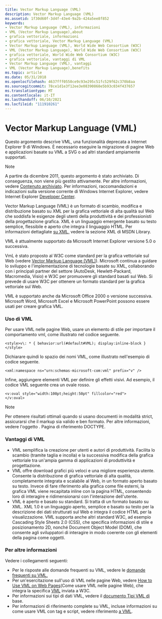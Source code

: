 ```yaml
---
title: Vector Markup Language (VML)
description: Vector Markup Language (VML)
ms.assetid: 1f30d60f-3d4f-43e4-9a2b-424a5ee8f852
keywords:
- Vector Markup Language (VML), informazioni
- VML (Vector Markup Language),about
- grafica vettoriale, informazioni
- grafica vettoriale, Vector Markup Language (VML)
- Vector Markup Language (VML), World Wide Web Consortium (W3C)
- VML (Vector Markup Language), World Wide Web Consortium (W3C)
- grafica vettoriale, World Wide Web Consortium (W3C)
- grafica vettoriale, vantaggi di VML
- Vector Markup Language (VML), vantaggi
- VML (Vector Markup Language),benefits
ms.topic: article
ms.date: 05/31/2018
ms.openlocfilehash: 4637fff0550ce9c93e295c51fc529f62c370b8aa
ms.sourcegitcommit: 78ce1d1e3f12ee3e08390868e5b93c034f437657
ms.translationtype: MT
ms.contentlocale: it-IT
ms.lasthandoff: 06/10/2021
ms.locfileid: "111910261"
---
```

# <a name="vector-markup-language-vml"></a>Vector Markup Language (VML)

Questo argomento descrive VML, una funzionalità deprecata a Internet Explorer 9 di Windows. È necessario eseguire la migrazione di pagine Web e applicazioni basate su VML a SVG o ad altri standard ampiamente supportati.

> [!NOTE]
> A partire da dicembre 2011, questo argomento è stato archiviato. Di conseguenza, non viene più gestito attivamente. Per altre informazioni, vedere [Contenuto archiviato](/previous-versions/windows/internet-explorer/ie-developer/). Per informazioni, raccomandazioni e indicazioni sulla versione corrente di Windows Internet Explorer, vedere Internet Explorer [Developer Center](https://msdn.microsoft.com/ie/).

Vector Markup Language (VML) è un formato di scambio, modifica e distribuzione basato su XML per la grafica vettoriale di alta qualità sul Web che soddisfa le esigenze degli utenti della produttività e dei professionisti della progettazione grafica. XML è un linguaggio emergente basato su testo semplice, flessibile e aperto che integra il linguaggio HTML. Per informazioni dettagliate [su XML,](/documentation/?frame=true) vedere la sezione XML di MSDN Library.

VML è attualmente supportato da Microsoft Internet Explorer versione 5.0 o successiva.

VmL è stato proposto al W3C come standard per la grafica vettoriale sul Web (vedere [Vector Markup Language (VML)](https://www.w3.org/TR/NOTE-VML)). Microsoft continua a guidare lo sviluppo e l'implementazione di tecnologie basate su XML, collaborando con i principali partner del settore (AutoDesk, Hewlett-Packard, Macromedia, Visio) e W3C per promuovere gli standard basati sul Web. Si prevede di usare W3C per ottenere un formato standard per la grafica vettoriale sul Web.

VML è supportato anche da Microsoft Office 2000 o versione successiva. Microsoft Word, Microsoft Excel e Microsoft PowerPoint possono essere usati per creare grafica VML.

### <a name="using-vml"></a>Uso di VML

Per usare VML nelle pagine Web, usare un elemento di stile per importare il comportamento vml, come illustrato nel codice seguente.

```
<style>v\: * { behavior:url(#default#VML); display:inline-block }</style>
```

Dichiarare quindi lo spazio dei nomi VML, come illustrato nell'esempio di codice seguente.

```
<xml:namespace ns="urn:schemas-microsoft-com:vml" prefix="v" />
```

Infine, aggiungere elementi VML per definire gli effetti visivi. Ad esempio, il codice VML seguente crea un ovale rosso.

```
<v:oval style="width:100pt;height:50pt" fillcolor="red">
</v:oval>
```

> [!NOTE]
> Per ottenere risultati ottimali quando si usano documenti in modalità strict, assicurarsi che il markup sia valido e ben formato. Per altre informazioni, vedere l'oggetto . Pagina di riferimento DOCTYPE.


### <a name="benefits-of-vml"></a>Vantaggi di VML

-   VML semplifica la creazione per utenti e autori di produttività. Facilita lo scambio (tramite taglia e incolla) e la successiva modifica della grafica vettoriale tra un'ampia gamma di applicazioni di produttività e progettazione.
-   VML offre download grafici più veloci e una migliore esperienza utente. Consente la distribuzione di grafica vettoriale di alta qualità, completamente integrata e scalabile al Web, in un formato aperto basato su testo. Invece di fare riferimento alla grafica come file esterni, la grafica VML viene recapitata inline con la pagina HTML, consentendo loro di interagire e ridimensionarsi con l'interazione dell'utente.
-   VML è aperto e basato su standard. Si tratta di un formato basato su XML. XML 1.0 è un linguaggio aperto, semplice e basato su testo per la descrizione dei dati strutturati sul Web e integra il codice HTML per la visualizzazione. VML supporta anche altri standard W3C, ad esempio Cascading Style Sheets 2.0 (CSS), che specifica informazioni di stile e posizionamento 2D, nonché Document Object Model (DOM), che consente agli sviluppatori di interagire in modo coerente con gli elementi della pagina come oggetti.

### <a name="for-additional-information"></a>Per altre informazioni

Vedere i collegamenti seguenti:

-   Per le risposte alle domande frequenti su VML, vedere le [domande frequenti su VML.](frequently-asked-questions-about-vml.yml)
-   Per un'esercitazione sull'uso di VML nelle pagine Web, vedere [How to Use VML on Web Pages](web-workshop---specs---standards----how-to-use-vml-on-web-pages.md)(Come usare VML nelle pagine Web), che integra la specifica [VML](https://www.w3.org/TR/NOTE-datetime.html) inviata a W3C.
-   Per informazioni sui tipi di dati VML, vedere il [documento Tipi VML di](basic-vml-types.md) base.
-   Per informazioni di riferimento complete su VML, incluse informazioni su come usare VML con tag e script, vedere riferimento [a VML](msdn-online-vml-introduction.md).